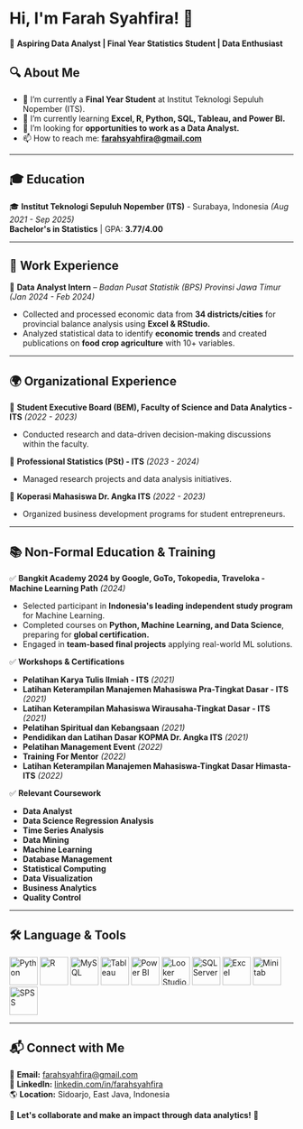 # Hi, I'm Farah Syahfira! 👋  

🎯 **Aspiring Data Analyst | Final Year Statistics Student | Data Enthusiast**  

## 🔍 About Me  
- 🔭 I’m currently a **Final Year Student** at Institut Teknologi Sepuluh Nopember (ITS).  
- 🌱 I’m currently learning **Excel, R, Python, SQL, Tableau, and Power BI.**  
- 👯 I’m looking for **opportunities to work as a Data Analyst.**  
- 📫 How to reach me: **farahsyahfira@gmail.com**  

---

## 🎓 Education  
🎓 **Institut Teknologi Sepuluh Nopember (ITS)** - Surabaya, Indonesia *(Aug 2021 - Sep 2025)*  
**Bachelor's in Statistics** | GPA: **3.77/4.00**  

---

## 💼 Work Experience  
🔹 **Data Analyst Intern** – *Badan Pusat Statistik (BPS) Provinsi Jawa Timur* *(Jan 2024 - Feb 2024)*  
- Collected and processed economic data from **34 districts/cities** for provincial balance analysis using **Excel & RStudio.**  
- Analyzed statistical data to identify **economic trends** and created publications on **food crop agriculture** with 10+ variables.  

---

## 🌍 Organizational Experience  
🔹 **Student Executive Board (BEM), Faculty of Science and Data Analytics - ITS** *(2022 - 2023)*  
- Conducted research and data-driven decision-making discussions within the faculty.  

🔹 **Professional Statistics (PSt) - ITS** *(2023 - 2024)*  
- Managed research projects and data analysis initiatives.  

🔹 **Koperasi Mahasiswa Dr. Angka ITS** *(2022 - 2023)*  
- Organized business development programs for student entrepreneurs.  

---

## 📚 Non-Formal Education & Training  
✅ **Bangkit Academy 2024 by Google, GoTo, Tokopedia, Traveloka - Machine Learning Path** *(2024)*  
- Selected participant in **Indonesia's leading independent study program** for Machine Learning.  
- Completed courses on **Python, Machine Learning, and Data Science**, preparing for **global certification.**  
- Engaged in **team-based final projects** applying real-world ML solutions.  

✅ **Workshops & Certifications**  
- **Pelatihan Karya Tulis Ilmiah - ITS** *(2021)*  
- **Latihan Keterampilan Manajemen Mahasiswa Pra-Tingkat Dasar - ITS** *(2021)*  
- **Latihan Keterampilan Mahasiswa Wirausaha-Tingkat Dasar - ITS** *(2021)*  
- **Pelatihan Spiritual dan Kebangsaan** *(2021)*  
- **Pendidikan dan Latihan Dasar KOPMA Dr. Angka ITS** *(2021)*  
- **Pelatihan Management Event** *(2022)*  
- **Training For Mentor** *(2022)*  
- **Latihan Keterampilan Manajemen Mahasiswa-Tingkat Dasar Himasta-ITS** *(2022)*  

✅ **Relevant Coursework**  
- **Data Analyst**  
- **Data Science Regression Analysis**  
- **Time Series Analysis**  
- **Data Mining**  
- **Machine Learning**  
- **Database Management**  
- **Statistical Computing**  
- **Data Visualization**  
- **Business Analytics**  
- **Quality Control**  

---

## 🛠 Language & Tools  

<p align="left">
  <img src="https://cdn.jsdelivr.net/gh/devicons/devicon/icons/python/python-original.svg" alt="Python" width="50"/>
  <img src="https://cdn.jsdelivr.net/gh/devicons/devicon/icons/r/r-original.svg" alt="R" width="50"/>
  <img src="https://cdn.jsdelivr.net/gh/devicons/devicon/icons/mysql/mysql-original-wordmark.svg" alt="MySQL" width="50"/>
  <img src="https://upload.wikimedia.org/wikipedia/commons/4/4b/Tableau_Logo.png" alt="Tableau" width="50"/>
  <img src="https://upload.wikimedia.org/wikipedia/commons/c/cf/Power_BI_logo.svg" alt="Power BI" width="50"/>
  <img src="https://upload.wikimedia.org/wikipedia/commons/6/63/Google_Data_Studio_Logo.png" alt="Looker Studio" width="50"/>
  <img src="https://cdn.jsdelivr.net/gh/devicons/devicon/icons/microsoftsqlserver/microsoftsqlserver-plain.svg" alt="SQL Server" width="50"/>
  <img src="https://upload.wikimedia.org/wikipedia/commons/8/83/Microsoft_Excel_2013-2019_logo.svg" alt="Excel" width="50"/>
  <img src="https://upload.wikimedia.org/wikipedia/commons/5/54/Minitab_logo.png" alt="Minitab" width="50"/>
  <img src="https://upload.wikimedia.org/wikipedia/commons/e/ef/SPSS_Logo.png" alt="SPSS" width="50"/>
</p>

---

## 📬 Connect with Me  
📧 **Email:** farahsyahfira@gmail.com  
🔗 **LinkedIn:** [linkedin.com/in/farahsyahfira](https://www.linkedin.com/in/farahsyahfira)  
🌎 **Location:** Sidoarjo, East Java, Indonesia  

🚀 **Let's collaborate and make an impact through data analytics!** 🚀  
